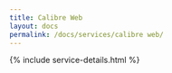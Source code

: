 ```yaml
---
title: Calibre Web
layout: docs
permalink: /docs/services/calibre web/
---
```


{% include service-details.html %}
